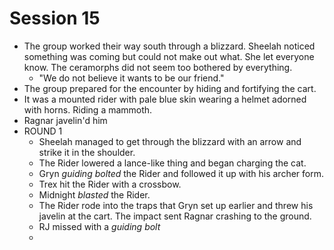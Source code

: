 # Session 15

* The group worked their way south through a blizzard. Sheelah noticed something was coming but could not make out what. She let everyone know. The ceramorphs did not seem too bothered by everything.
	* "We do not believe it wants to be our friend."
* The group prepared for the encounter by hiding and fortifying the cart.
* It was a mounted rider with pale blue skin wearing a helmet adorned with horns. Riding a mammoth.
* Ragnar javelin'd him
* ROUND 1
	* Sheelah managed to get through the blizzard with an arrow and strike it in the shoulder.
	* The Rider lowered a lance-like thing and began charging the cat.
	* Gryn _guiding bolted_ the Rider and followed it up with his archer form.
	* Trex hit the Rider with a crossbow.
	* Midnight _blasted_ the Rider.
	* The Rider rode into the traps that Gryn set up earlier and threw his javelin at the cart. The impact sent Ragnar crashing to the ground.
	* RJ missed with a _guiding bolt_
	* 
<!--stackedit_data:
eyJoaXN0b3J5IjpbMTcwMjg2MTMxMiw1MTQwMDcwOTIsMTc2Nz
k2MTA5MiwtMTU5NzU1ODAxOCwxNzExOTM2NzYzLDc3NjM3ODQy
OCwtMjAzMDYxNDg5MSwyMDgzMDg1MTU5XX0=
-->